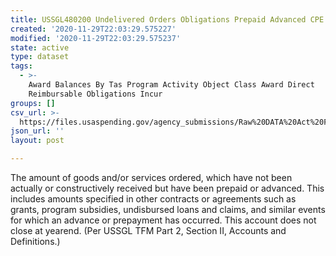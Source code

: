 ```yaml
---
title: USSGL480200 Undelivered Orders Obligations Prepaid Advanced CPE
created: '2020-11-29T22:03:29.575227'
modified: '2020-11-29T22:03:29.575237'
state: active
type: dataset
tags:
  - >-
    Award Balances By Tas Program Activity Object Class Award Direct
    Reimbursable Obligations Incur
groups: []
csv_url: >-
  https://files.usaspending.gov/agency_submissions/Raw%20DATA%20Act%20Files/index.html
json_url: ''
layout: post

---
```

The amount of goods and/or services ordered, which have not been actually or constructively received but have been prepaid or advanced. This includes amounts specified in other contracts or agreements such as grants, program subsidies, undisbursed loans and claims, and similar events for which an advance or prepayment has occurred. This account does not close at yearend. (Per USSGL TFM Part 2, Section II, Accounts and Definitions.)
